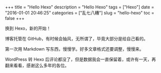 +++
title = "Hello Hexo"
description = "Hello Hexo"
tags = ["Hexo"]
date = "2016-01-01 20:46:25"
categories = ["乱七八糟"]
slug = "hello-hexo"
toc = false
+++

换到 Hexo，新的开始！

博客托管在 GitHub，有时候会抽风，无所谓了，毕竟大部分是给自己看的。

第一次用 Markdown 写东西，慢慢学。好多文章格式还要调整，慢慢来。

WordPress 转 Hexo 后评论都没了，但是数据我会一直保留着，或许有一天，再翻来看看，感谢这么多年的各位。

